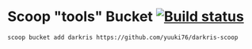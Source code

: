 # Scoop "tools" Bucket [![Build status](https://ci.appveyor.com/api/projects/status/1h6398cldkv2wisv?svg=true)](https://ci.appveyor.com/project/yuuki76/darkris-scoop)

`scoop bucket add darkris https://github.com/yuuki76/darkris-scoop`
